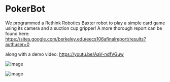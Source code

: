 # PokerBot

We programmed a Rethink Robotics Baxter robot to play a simple card game using its camera and a suction cup gripper! A more thorough report can be found here: https://sites.google.com/berkeley.edu/eecs106afinalreport/results?authuser=0 

along with a demo video: https://youtu.be/AaV-ndfVGuw

![image](https://user-images.githubusercontent.com/24237126/187012962-bc65d57d-443d-4a58-8608-41d8c6be6b1d.png)

![image](https://user-images.githubusercontent.com/24237126/187012916-a17a3b31-4ee7-4eda-a801-1e14b5ad21fd.png)

